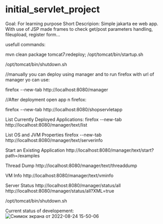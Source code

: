 # initial_servlet_project 
Goal: For learning purpose
Short Descripion: Simple jakarta ee web app. 
With use of JSP made frames to check get/post parameters handling, fileupload, register form...

usefull commands:

mvn clean package tomcat7:redeploy; /opt/tomcat/bin/startup.sh

/opt/tomcat/bin/shutdown.sh

//manually you can deploy using manager and to run firefox with url of manager yo can use:

firefox --new-tab http://localhost:8080/manager

//After deployment open app n firefox:

firefox --new-tab http://localhost:8080/shopservletapp

List Currently Deployed Applications:
firefox --new-tab http://localhost:8080/manager/text/list

List OS and JVM Properties
firefox --new-tab http://localhost:8080/manager/text/serverinfo

Start an Existing Application
http://localhost:8080/manager/text/start?path=/examples

Thread Dump
http://localhost:8080/manager/text/threaddump

VM Info
http://localhost:8080/manager/text/vminfo

Server Status
http://localhost:8080/manager/status/all
http://localhost:8080/manager/status/all?XML=true

/opt/tomcat/bin/shutdown.sh

Current status of developement:
![Снимок экрана от 2022-08-24 15-50-06](https://user-images.githubusercontent.com/110842572/186432984-9abffa6f-8af2-4473-8878-4028f7b06599.png)
